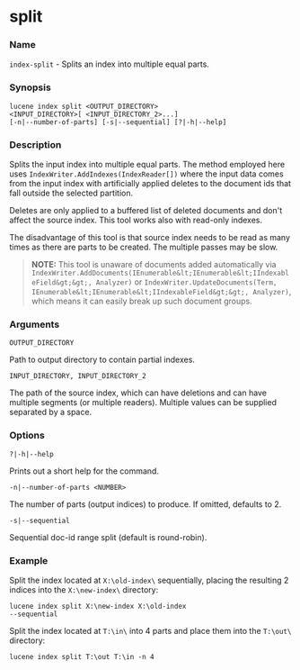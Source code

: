 # split

### Name

`index-split` - Splits an index into multiple equal parts.

### Synopsis

<code>lucene index split \<OUTPUT_DIRECTORY> \<INPUT_DIRECTORY>[ \<INPUT_DIRECTORY_2>...] [-n|--number-of-parts] [-s|--sequential] [?|-h|--help]</code>

### Description

Splits the input index into multiple equal parts. The method employed here uses `IndexWriter.AddIndexes(IndexReader[])` where the input data comes from the input index with artificially applied deletes to the document ids that fall outside the selected partition.

Deletes are only applied to a buffered list of deleted documents and don't affect the source index. This tool works also with read-only indexes.

The disadvantage of this tool is that source index needs to be read as many times as there are parts to be created. The multiple passes may be slow.

> **NOTE:** This tool is unaware of documents added automatically via `IndexWriter.AddDocuments(IEnumerable&lt;IEnumerable&lt;IIndexableField&gt;&gt;, Analyzer)` or `IndexWriter.UpdateDocuments(Term, IEnumerable&lt;IEnumerable&lt;IIndexableField&gt;&gt;, Analyzer)`, which means it can easily break up such document groups.

### Arguments

`OUTPUT_DIRECTORY`

Path to output directory to contain partial indexes.

`INPUT_DIRECTORY, INPUT_DIRECTORY_2`

The path of the source index, which can have deletions and can have multiple segments (or multiple readers). Multiple values can be supplied separated by a space.

### Options

`?|-h|--help`

Prints out a short help for the command.

`-n|--number-of-parts <NUMBER>`

The number of parts (output indices) to produce. If omitted, defaults to 2.

`-s|--sequential`

Sequential doc-id range split (default is round-robin).

### Example

Split the index located at `X:\old-index\` sequentially, placing the resulting 2 indices into the `X:\new-index\` directory:

<code>lucene index split X:\new-index X:\old-index --sequential</code>


Split the index located at `T:\in\` into 4 parts and place them into the `T:\out\` directory:

<code>lucene index split T:\out T:\in -n 4</code>
